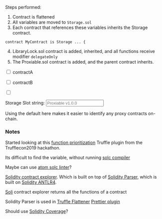 Steps performed:

1. Contract is flattened
2. All variables are moved to `Storage.sol`
3. Each contract that references these variables inherits the Storage contract.

```solidity
contract MyContract is Storage ... {
```

4. LibraryLock.sol contract is added, inherited, and all functions receive modifier `delegateOnly`
5. The Proxiable.sol contract is added, and the parent contract inherits.

<input type="checkbox"/> contractA

<input type="checkbox"/> contractB

<input type="checkbox"/>

Storage Slot string: <input placeholder="Proxiable v1.0.0"></input>

Using the default here makes it easier to identify any proxy contracts on-chain.

### Notes

Started looking at this [function prioritization](https://github.com/HectorZarate/prioritize-truffle-plugin/blob/master/prioritize.js) Truffle plugin from the Trufflecon2019 hackathon.

Its difficult to find the variable, without running [solc compiler](https://github.com/ethereum/solc-js)

Maybe can use [atom solc linter](https://atom.io/packages/atom-solidity-linter)?

[Solidity contract explorer](https://github.com/federicobond/soli). Which is built on top of [Solidity Parser](https://github.com/federicobond/solidity-parser-antlr), which is built on [Solidity ANTLR4](https://github.com/solidityj/solidity-antlr4).

[Soli](https://github.com/federicobond/soli) contract explorer returns all the functions of a contract

Solidity Parser is used in [Truffle Flattener](https://github.com/nomiclabs/truffle-flattener)
[Prettier plugin](https://www.npmjs.com/package/prettier-plugin-solidity)

Should use [Solidity Coverage](https://www.npmjs.com/package/solidity-coverage)?
